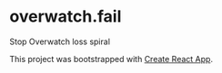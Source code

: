 # overwatch.fail

Stop Overwatch loss spiral

This project was bootstrapped with [Create React App](https://github.com/facebook/create-react-app).
